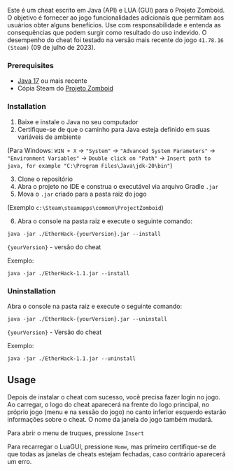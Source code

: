 

Este é um cheat escrito em Java (API) e LUA (GUI) para o Projeto Zomboid. O objetivo é fornecer ao jogo funcionalidades adicionais que permitam aos usuários obter alguns benefícios. Use com responsabilidade e entenda as consequências que podem surgir como resultado do uso indevido.
O desempenho do cheat foi testado na versão mais recente do jogo `41.78.16 (Steam)` (09 de julho de 2023).


### Prerequisites

- [Java 17](https://www.oracle.com/java/technologies/downloads/) ou mais recente
- Cópia Steam do [Projeto Zomboid](https://store.steampowered.com/app/108600/Project_Zomboid/)

### Installation

1. Baixe e instale o Java no seu computador
2. Certifique-se de que o caminho para Java esteja definido em suas variáveis ​​de ambiente

(Para Windows: `WIN + X` -> `"System"` -> `"Advanced System Parameters"` -> `"Environment Variables"` -> `Double click on "Path"` -> `Insert path to java, for example "C:\Program Files\Java\jdk-20\bin"`)

3. Clone o repositório
4. Abra o projeto no IDE e construa o executável via arquivo Gradle `.jar`
5. Mova o `.jar` criado para a pasta raiz do jogo

(Exemplo `c:\Steam\steamapps\common\ProjectZomboid`)

6. Abra o console na pasta raiz e execute o seguinte comando:

```
java -jar ./EtherHack-{yourVersion}.jar --install
```

`{yourVersion}` - versão do cheat

Exemplo:
```
java -jar ./EtherHack-1.1.jar --install
```
### Uninstallation
Abra o console na pasta raiz e execute o seguinte comando:
```
java -jar ./EtherHack-{yourVersion}.jar --uninstall
```

`{yourVersion}` - Versão do cheat

Exemplo:
```
java -jar ./EtherHack-1.1.jar --uninstall
```

## Usage

Depois de instalar o cheat com sucesso, você precisa fazer login no jogo. Ao carregar, o logo do cheat aparecerá na frente do logo principal, no próprio jogo (menu e na sessão do jogo) no canto inferior esquerdo estarão informações sobre o cheat. O nome da janela do jogo também mudará.

Para abrir o menu de truques, pressione `Insert`

Para recarregar o LuaGUI, pressione `Home`, mas primeiro certifique-se de que todas as janelas de cheats estejam fechadas, caso contrário aparecerá um erro.
